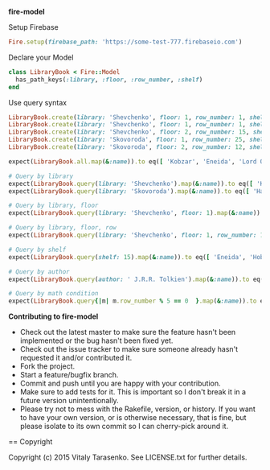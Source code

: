 **fire-model**

Setup Firebase
```ruby
Fire.setup(firebase_path: 'https://some-test-777.firebaseio.com')
```

Declare your Model
```ruby
class LibraryBook < Fire::Model
  has_path_keys(:library, :floor, :row_number, :shelf)
end
```

Use query syntax
```ruby
LibraryBook.create(library: 'Shevchenko', floor: 1, row_number: 1, shelf: 10, name: 'Kobzar', author: 'T.G. Shevchenko')
LibraryBook.create(library: 'Shevchenko', floor: 1, row_number: 1, shelf: 15, name: 'Eneida', author: 'I. Kotlyrevskiy')
LibraryBook.create(library: 'Shevchenko', floor: 2, row_number: 15, shelf: 115, name: 'Lord Of The Rings', author: ' J.R.R. Tolkien')
LibraryBook.create(library: 'Skovoroda', floor: 1, row_number: 25, shelf: 34, name: 'Harry Potter', author: 'J.K. Rowling')
LibraryBook.create(library: 'Skovoroda', floor: 2, row_number: 12, shelf: 15, name: 'Hobbit', author: ' J.R.R. Tolkien')

expect(LibraryBook.all.map(&:name)).to eq([ 'Kobzar', 'Eneida', 'Lord Of The Rings', 'Harry Potter', 'Hobbit' ])

# Query by library
expect(LibraryBook.query(library: 'Shevchenko').map(&:name)).to eq([ 'Kobzar', 'Eneida', 'Lord Of The Rings' ])
expect(LibraryBook.query(library: 'Skovoroda').map(&:name)).to eq([ 'Harry Potter', 'Hobbit' ])

# Query by library, floor
expect(LibraryBook.query(library: 'Shevchenko', floor: 1).map(&:name)).to eq([ 'Kobzar', 'Eneida' ])

# Query by library, floor, row
expect(LibraryBook.query(library: 'Shevchenko', floor: 1, row_number: 1).map(&:name)).to eq([ 'Kobzar', 'Eneida' ])

# Query by shelf
expect(LibraryBook.query(shelf: 15).map(&:name)).to eq([ 'Eneida', 'Hobbit' ])

# Query by author
expect(LibraryBook.query(author: ' J.R.R. Tolkien').map(&:name)).to eq([ 'Lord Of The Rings', 'Hobbit' ])

# Query by math condition
expect(LibraryBook.query{|m| m.row_number % 5 == 0  }.map(&:name)).to eq([ 'Lord Of The Rings', 'Harry Potter' ])
```


**Contributing to fire-model**
 
* Check out the latest master to make sure the feature hasn't been implemented or the bug hasn't been fixed yet.
* Check out the issue tracker to make sure someone already hasn't requested it and/or contributed it.
* Fork the project.
* Start a feature/bugfix branch.
* Commit and push until you are happy with your contribution.
* Make sure to add tests for it. This is important so I don't break it in a future version unintentionally.
* Please try not to mess with the Rakefile, version, or history. If you want to have your own version, or is otherwise necessary, that is fine, but please isolate to its own commit so I can cherry-pick around it.

== Copyright

Copyright (c) 2015 Vitaly Tarasenko. See LICENSE.txt for
further details.

